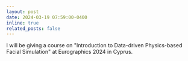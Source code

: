 ```yaml
---
layout: post
date: 2024-03-19 07:59:00-0400
inline: true
related_posts: false
---
```

I will be giving a course on "Introduction to Data-driven Physics-based Facial Simulation" at Eurographics 2024 in Cyprus.